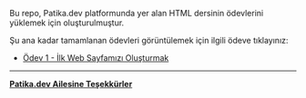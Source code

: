Bu repo, Patika.dev platformunda yer alan HTML dersinin ödevlerini yüklemek için oluşturulmuştur.

Şu ana kadar tamamlanan ödevleri görüntülemek için ilgili ödeve tıklayınız:

* [Ödev 1 - İlk Web Sayfamızı Oluşturmak](https://github.com/ufuk-ceritli/Patika-HTML/tree/main/odev-1)

---
**[Patika.dev Ailesine Teşekkürler](https://app.patika.dev/)**